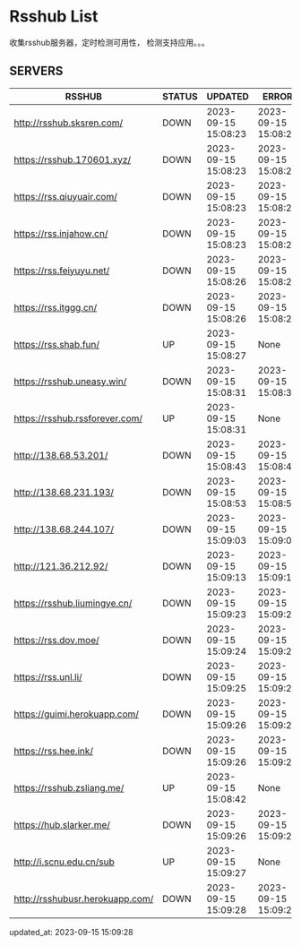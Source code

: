# Rsshub List

收集rsshub服务器，定时检测可用性， 检测支持应用。。。


## SERVERS

|  RSSHUB   | STATUS  | UPDATED  | ERROR  | TWITTER |  
|  ----  | ----  | ----  | ----  | ---- |  
| http://rsshub.sksren.com/ | DOWN | 2023-09-15 15:08:23 | 2023-09-15 15:08:23 |  
| https://rsshub.170601.xyz/ | DOWN | 2023-09-15 15:08:23 | 2023-09-15 15:08:23 |  
| https://rss.qiuyuair.com/ | DOWN | 2023-09-15 15:08:23 | 2023-09-15 15:08:23 |  
| https://rss.injahow.cn/ | DOWN | 2023-09-15 15:08:23 | 2023-09-15 15:08:23 |  
| https://rss.feiyuyu.net/ | DOWN | 2023-09-15 15:08:26 | 2023-09-15 15:08:26 |  
| https://rss.itggg.cn/ | DOWN | 2023-09-15 15:08:26 | 2023-09-15 15:08:26 |  
| https://rss.shab.fun/ | UP | 2023-09-15 15:08:27 | None ||  
| https://rsshub.uneasy.win/ | DOWN | 2023-09-15 15:08:31 | 2023-09-15 15:08:31 |  
| https://rsshub.rssforever.com/ | UP | 2023-09-15 15:08:31 | None ||  
| http://138.68.53.201/ | DOWN | 2023-09-15 15:08:43 | 2023-09-15 15:08:43 |  
| http://138.68.231.193/ | DOWN | 2023-09-15 15:08:53 | 2023-09-15 15:08:53 |  
| http://138.68.244.107/ | DOWN | 2023-09-15 15:09:03 | 2023-09-15 15:09:03 |  
| http://121.36.212.92/ | DOWN | 2023-09-15 15:09:13 | 2023-09-15 15:09:13 |  
| https://rsshub.liumingye.cn/ | DOWN | 2023-09-15 15:09:23 | 2023-09-15 15:09:23 |  
| https://rss.dov.moe/ | DOWN | 2023-09-15 15:09:24 | 2023-09-15 15:09:24 |  
| https://rss.unl.li/ | DOWN | 2023-09-15 15:09:25 | 2023-09-15 15:09:25 |  
| https://guimi.herokuapp.com/ | DOWN | 2023-09-15 15:09:26 | 2023-09-15 15:09:26 |  
| https://rss.hee.ink/ | DOWN | 2023-09-15 15:09:26 | 2023-09-15 15:09:26 |  
| https://rsshub.zsliang.me/ | UP | 2023-09-15 15:08:42 | None |OK|  
| https://hub.slarker.me/ | DOWN | 2023-09-15 15:09:26 | 2023-09-15 15:09:26 |  
| http://i.scnu.edu.cn/sub | UP | 2023-09-15 15:09:27 | None ||  
| http://rsshubusr.herokuapp.com/ | DOWN | 2023-09-15 15:09:28 | 2023-09-15 15:09:28 |  
  

updated_at: 2023-09-15 15:09:28  
